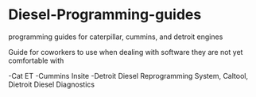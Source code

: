 # Diesel-Programming-guides
programming guides for caterpillar, cummins, and detroit engines

Guide for coworkers to use when dealing with software they are not yet comfortable with

-Cat ET
-Cummins Insite
-Detroit Diesel Reprogramming System, Caltool, Dietroit Diesel Diagnostics
